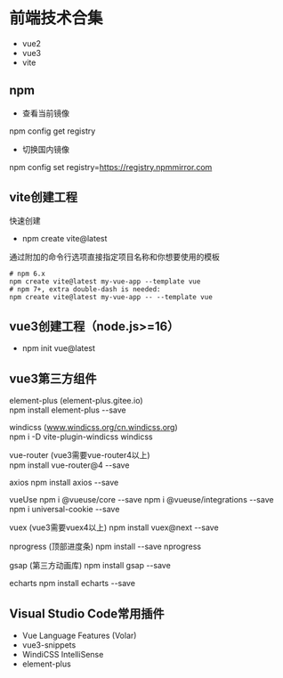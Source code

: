 # 前端技术合集

- vue2
- vue3
- vite

## npm

- 查看当前镜像

npm config get registry

- 切换国内镜像

npm config set registry=https://registry.npmmirror.com

## vite创建工程

快速创建

- npm create vite@latest

通过附加的命令行选项直接指定项目名称和你想要使用的模板

```
# npm 6.x
npm create vite@latest my-vue-app --template vue
# npm 7+, extra double-dash is needed:
npm create vite@latest my-vue-app -- --template vue
```

## vue3创建工程（node.js>=16）

- npm init vue@latest

## vue3第三方组件
element-plus (element-plus.gitee.io)  
npm install element-plus --save

windicss  (www.windicss.org/cn.windicss.org)  
npm i -D vite-plugin-windicss windicss

vue-router (vue3需要vue-router4以上)  
npm install vue-router@4 --save 

axios
npm install axios --save

vueUse
npm i @vueuse/core --save
npm i @vueuse/integrations --save  
npm i universal-cookie --save  

vuex (vue3需要vuex4以上)
npm install vuex@next --save 

nprogress (顶部进度条)
npm install --save nprogress

gsap (第三方动画库)
npm install gsap --save

echarts
npm install echarts --save

## Visual Studio Code常用插件
- Vue Language Features (Volar)
- vue3-snippets
- WindiCSS IntelliSense
- element-plus 
